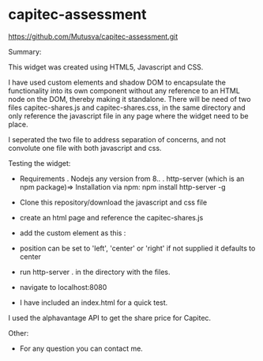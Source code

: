 # capitec-assessment

https://github.com/Mutusva/capitec-assessment.git

Summary:

This widget was created using  HTML5, Javascript and CSS.

I have used custom elements and shadow DOM to encapsulate the functionality into its own component without any reference to an HTML node on the DOM, 
thereby making it standalone.
There will be need of two files capitec-shares.js and capitec-shares.css, in the same directory and only reference the javascript file in any page where 
the widget need to be place.

I seperated the two file to address separation of concerns, and not convolute one file with both javascript and css.

Testing the widget:

 - Requirements
   . Nodejs any version from 8.*.*
   . http-server (which is an npm package)=> Installation via npm: npm install http-server -g

 - Clone this repository/download the javascript and css file
 - create an html page and reference the capitec-shares.js
 - add the custom element as this : <share-calculator position="left"></share-calculator>
 - position can be set to 'left', 'center' or 'right' if not supplied it defaults to center
 - run http-server . in the directory with the files.
 - navigate to localhost:8080
 
 - I have included an index.html for a quick test.
 
 I used the alphavantage API to get the share price for Capitec.
 

Other:
- For any question you can contact me.
